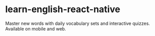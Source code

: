 # learn-english-react-native
 Master new words with daily vocabulary sets and interactive quizzes. Available on mobile and web.
